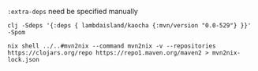 `:extra-deps` need be specified manually

```shell
clj -Sdeps '{:deps { lambdaisland/kaocha {:mvn/version "0.0-529"} }}' -Spom

nix shell ../..#mvn2nix --command mvn2nix -v --repositories https://clojars.org/repo https://repo1.maven.org/maven2 > mvn2nix-lock.json
```
